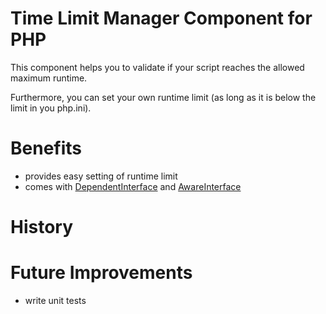 # Time Limit Manager Component for PHP

This component helps you to validate if your script reaches the allowed maximum runtime.

Furthermore, you can set your own runtime limit (as long as it is below the limit in you php.ini).

# Benefits

* provides easy setting of runtime limit
* comes with [DependentInterface](@todo) and [AwareInterface](@todo)

# History

# Future Improvements

* write unit tests
